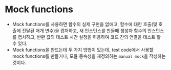 # Mock functions
- Mock functions를 사용하면 함수의 실제 구현을 없애고, 함수에 대한 호출(및 호출에 전달된 매개 변수)을 캡처하고, 
새 인스턴스를 만들때 생성자 함수의 인스턴스를 캡처하고, 반환 값의 테스트 시간 설정을 허용하여 코드 간의 연결을 테스트 할 수 있다.
- Mock functions을 만드는데 두 가지 방법이 있는데, test code에서 사용할 mock functions를 만들거나, 모듈 종속성을 재정의하는 `manual mock`을 작성하는 것이다.
